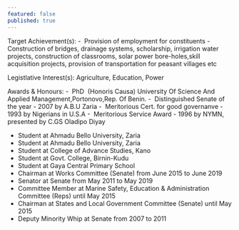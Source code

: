 ```yaml
---
featured: false
published: true
---
```

Target Achievement(s): -  Provision of employment for constituents
-  Construction of bridges, drainage systems, scholarship, irrigation water
projects, construction of classrooms, solar power bore-holes,skill acquisition
projects, provision of transportation for peasant villages etc

Legistlative Interest(s): Agriculture, Education, Power

Awards & Honours: -  PhD  (Honoris Causa) University Of Science And Applied Management,Portonovo,Rep. Of Benin.
-  Distinguished Senate of the year - 2007 by A.B.U Zaria
-  Meritorious Cert. for good governanve - 1993 by Nigerians in U.S.A
-  Meritorious Service Award - 1996 by NYMN, presented by C.GS Oladipo Diyay

* Student at Ahmadu Bello University, Zaria
* Student at Ahmadu Bello University, Zaria
* Student at College of Advance Studies, Kano
* Student at Govt. College, Birnin-Kudu
* Student at Gaya Central Primary School
* Chairman at Works Committee (Senate) from June 2015 to June 2019
* Senator at Senate from May 2011 to May 2019
* Committee Member at Marine Safety, Education & Administration Committee (Reps) until May 2015
* Chairman at States and Local Government Committee (Senate) until May 2015
* Deputy Minority Whip at Senate from 2007 to 2011

